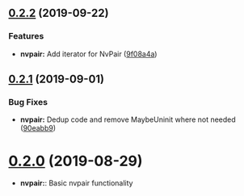 ## [0.2.2](https://github.com/Inner-Heaven/libnv-rs/compare/v0.2.1...v0.2.2) (2019-09-22)


### Features

* **nvpair:** Add iterator for NvPair ([9f08a4a](https://github.com/Inner-Heaven/libnv-rs/commit/9f08a4a))



## [0.2.1](https://github.com/Inner-Heaven/libnv-rs/compare/v0.2.0...v0.2.1) (2019-09-01)


### Bug Fixes

* **nvpair:** Dedup code and remove MaybeUninit where not needed ([90eabb9](https://github.com/Inner-Heaven/libnv-rs/commit/90eabb9))



# [0.2.0](https://github.com/Inner-Heaven/libnv-rs/compare/v0.1.3...v0.2.0) (2019-08-29)

* **nvpair:**: Basic nvpair functionality 

